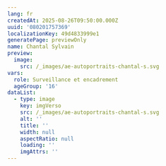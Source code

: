 ```yaml
---
lang: fr
createdAt: 2025-08-26T09:50:00.000Z
uuid: '080201757369'
localizationKey: 49d4833999e1
generatePage: previewOnly
name: Chantal Sylvain
preview:
  image:
    src: /_images/ae-autoportraits-chantal-s.svg
vars:
  role: Surveillance et encadrement
  ageGroup: '16'
dataList:
  - type: image
    key: imgVerso
    src: /_images/ae-autoportraits-chantal-s.svg
    alt: ''
    title: ''
    width: null
    aspectRatio: null
    loading: ''
    imgAttrs: ''
---
```



